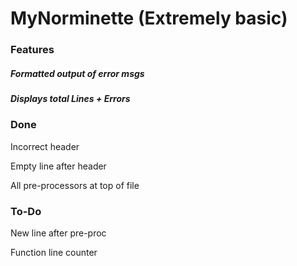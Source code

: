 # MyNorminette (Extremely basic)
### Features
##### Formatted output of error msgs
##### Displays total Lines + Errors

### Done
Incorrect header

Empty line after header

All pre-processors at top of file

### To-Do
New line after pre-proc

Function line counter

